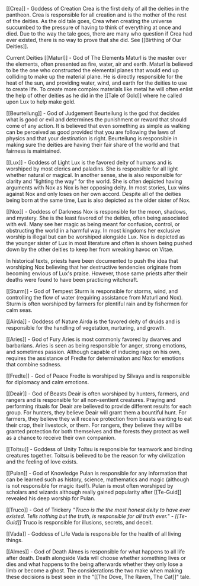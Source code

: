 [[Crea]] - Goddess of Creation
Crea is the first deity of all the deities in the pantheon. Crea is responsible for all creation and is the mother of the rest of the deities. As the old tale goes, Crea when creating the universe succumbed to the pressure of having to think of everything at once and died. Due to the way the tale goes, there are many who question if Crea had ever existed, there is no way to prove that she did. See [[Birthing of Our Deities]].

Current Deities
[[Maturl]] - God of The Elements
Maturl is the master over the elements, often presented as fire, water, air and earth. Maturl is believed to be the one who constructed the elemental planes that would end up colliding to make up the material plane. He is directly responsible for the heat of the sun, and providing water, wind, and earth for the deities to use to create life. To create more complex materials like metal he will often enlist the help of other deities as he did in the [[Tale of Gold]] where he called upon Lux to help make gold.

[[Beurteilung]] - God of Judgement
Beurteilung is the god that decides what is good or evil and determines the punishment or reward that should come of any action. It is believed that even something as simple as walking can be perceived as good provided that you are following the laws of physics and that your destination is right. Beurteilung is responsible in making sure the deities are having their fair share of the world and that fairness is maintained.

[[Lux]] - Goddess of Light
Lux is the favored deity of humans and is worshiped by most clerics and paladins. She is responsible for all light whether natural or magical. In another sense, she is also responsible for clarity and "lighting the way" for the world. She is often depicted having arguments with Nox as Nox is her opposing deity. In most stories, Lux wins against Nox and only loses on her own accord. Despite all of the deities being born at the same time, Lux is also depicted as the older sister of Nox.

[[Nox]] - Goddess of Darkness
Nox is responsible for the moon, shadows, and mystery. She is the least favored of the deities, often being associated with evil. Many see her magic as being meant for confusion, control, or obstructing the world in a harmful way. In most kingdoms her exclusive worship is illegal but can be worshiped alongside Lux. Nox is depicted as the younger sister of Lux in most literature and often is shown being pushed down by the other deities to keep her from wreaking havoc on Vitae.

In historical texts, priests have been documented to push the idea that worshiping Nox believing that her destructive tendencies originate from becoming envious of Lux's praise. However, those same priests after their deaths were found to have been practicing witchcraft.

[[Sturm]] - God of Tempest
Sturm is responsible for storms, wind, and controlling the flow of water (requiring assistance from Maturl and Nox). Sturm is often worshiped by farmers for plentiful rain and by fishermen for calm seas.

[[Airda]] - Goddess of Nature
Airda is the favored deity of druids and is responsible for the handling of vegetation, nurturing, and growth.


[[Aries]] - God of Fury
Aries is most commonly favored by dwarves and barbarians. Aries is seen as being responsible for anger, strong emotions, and sometimes passion. Although capable of inducing rage on his own, requires the assistance of Fredte for determination and Nox for emotions that combine sadness.


[[Fredte]] - God of Peace
Fredte is worshiped by Silvaya and is responsible for diplomacy and calm emotions.


[[Deair]] - God of Beasts
Deair is often worshiped by hunters, farmers, and rangers and is responsible for all non-sentient creatures. Praying and performing rituals for Deair are believed to provide different results for each group. For hunters, they believe Deair will grant them a bountiful hunt. For farmers, they believe they will receive protection from beasts wanting to eat their crop, their livestock, or them. For rangers, they believe they will be granted protection for both themselves and the forests they protect as well as a chance to receive their own companion.


[[Toitsu]] - Goddess of Unity
Toitsu is responsible for teamwork and binding creatures together. Toitsu is believed to be the reason for why civilization and the feeling of love exists.


[[Pulan]] - God of Knowledge
Pulan is responsible for any information that can be learned such as history, science, mathematics and magic (although is not responsible for magic itself). Pulan is most often worshiped by scholars and wizards although really gained popularity after [[Te-Guid]] revealed his deep worship for Pulan.


[[Truco]] - God of Trickery
*"Truco is the the most honest deity to have ever existed. Tells nothing but the truth, is responsible for all truth ever." - [[Te-Guid]]*
Truco is responsible for illusions, secrets, and deceit.


[[Vada]] - Goddess of Life
Vada is responsible for the health of all living things.


[[Almes]] - God of Death
Almes is responsible for what happens to all life after death. Death alongside Vada will choose whether something lives or dies and what happens to the being afterwards whether they only lose a limb or become a ghost. The considerations the two make when making these decisions is best seen in the "[[The Dove, The Raven, The Cat]]" tale.

